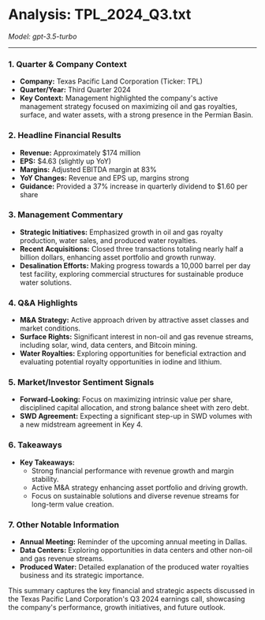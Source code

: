 # Analysis: TPL_2024_Q3.txt

*Model: gpt-3.5-turbo*

---

### 1. Quarter & Company Context
- **Company:** Texas Pacific Land Corporation (Ticker: TPL)
- **Quarter/Year:** Third Quarter 2024
- **Key Context:** Management highlighted the company's active management strategy focused on maximizing oil and gas royalties, surface, and water assets, with a strong presence in the Permian Basin.

### 2. Headline Financial Results
- **Revenue:** Approximately $174 million
- **EPS:** $4.63 (slightly up YoY)
- **Margins:** Adjusted EBITDA margin at 83%
- **YoY Changes:** Revenue and EPS up, margins strong
- **Guidance:** Provided a 37% increase in quarterly dividend to $1.60 per share

### 3. Management Commentary
- **Strategic Initiatives:** Emphasized growth in oil and gas royalty production, water sales, and produced water royalties.
- **Recent Acquisitions:** Closed three transactions totaling nearly half a billion dollars, enhancing asset portfolio and growth runway.
- **Desalination Efforts:** Making progress towards a 10,000 barrel per day test facility, exploring commercial structures for sustainable produce water solutions.

### 4. Q&A Highlights
- **M&A Strategy:** Active approach driven by attractive asset classes and market conditions.
- **Surface Rights:** Significant interest in non-oil and gas revenue streams, including solar, wind, data centers, and Bitcoin mining.
- **Water Royalties:** Exploring opportunities for beneficial extraction and evaluating potential royalty opportunities in iodine and lithium.

### 5. Market/Investor Sentiment Signals
- **Forward-Looking:** Focus on maximizing intrinsic value per share, disciplined capital allocation, and strong balance sheet with zero debt.
- **SWD Agreement:** Expecting a significant step-up in SWD volumes with a new midstream agreement in Key 4.

### 6. Takeaways
- **Key Takeaways:**
  - Strong financial performance with revenue growth and margin stability.
  - Active M&A strategy enhancing asset portfolio and driving growth.
  - Focus on sustainable solutions and diverse revenue streams for long-term value creation.

### 7. Other Notable Information
- **Annual Meeting:** Reminder of the upcoming annual meeting in Dallas.
- **Data Centers:** Exploring opportunities in data centers and other non-oil and gas revenue streams.
- **Produced Water:** Detailed explanation of the produced water royalties business and its strategic importance.

This summary captures the key financial and strategic aspects discussed in the Texas Pacific Land Corporation's Q3 2024 earnings call, showcasing the company's performance, growth initiatives, and future outlook.